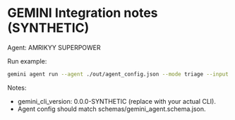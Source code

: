 # GEMINI Integration notes (SYNTHETIC)
Agent: AMRIKYY SUPERPOWER

Run example:
```bash
gemini agent run --agent ./out/agent_config.json --mode triage --input ./examples/repos/python-monolith.tar.gz
```
Notes:

- gemini_cli_version: 0.0.0-SYNTHETIC (replace with your actual CLI).
- Agent config should match schemas/gemini_agent.schema.json.
